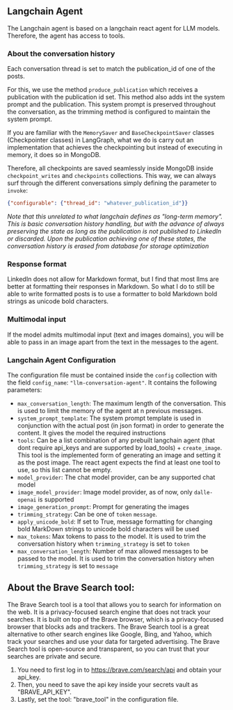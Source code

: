 
<h2> Langchain Agent </h2>

The Langchain agent is based on a langchain react agent for LLM models. Therefore,
the agent has access to tools.

<h3> About the conversation history </h3>

Each conversation thread is set to match the publication_id of one of the posts. 

For this, we use the method `produce_publication` which receives a publication with the publication id set.
This method also adds int the system prompt and the publication. This system prompt is preserved throughout the
conversation, as the trimming method is configured to maintain the system prompt.

If you are familiar with the `MemorySaver` and `BaseCheckpointSaver` classes (Checkpointer classes) in
LangGraph, what we do is carry out an implementation that achieves the checkpointing but instead of executing
in memory, it does so in MongoDB.

Therefore, all checkpoints are saved seamlessly inside MongoDB inside `checkpoint_writes` and  `checkpoints` 
collections. This way, we can always surf through the different conversations simply defining the parameter to `invoke`:

```json
{"configurable": {"thread_id": "whatever_publication_id"}}
```

*Note that this unrelated to what langchain defines as "long-term memory". This is basic conversation history handling, but 
with the advance of always preserving the state as long as the publication is not published to LinkedIn or discarded.
Upon the publication achieving one of these states, the conversation history is erased from database for storage optimization*

<h3> Response format </h3>
LinkedIn does not allow for Markdown format, but I find that most llms are better at formatting their responses in Markdown. 
So what I do to still be able to write formatted posts is to use a formatter to bold Markdown bold strings as unicode bold characters.

<h3> Multimodal input </h3>
If the model admits multimodal input (text and images domains), you will be able to pass in an image apart from
the text in the messages to the agent. 


<h3> Langchain Agent Configuration </h3>

The configuration file must be contained inside the `config` collection with the field `config_name`: `"llm-conversation-agent"`. It contains the following parameters:

* `max_conversation_length`: The maximum length of the conversation. This is used to limit the memory of the agent at n previous messages.
* `system_prompt_template`: The system prompt template is used in conjunction with the actual post (in json format) in order to generate the content. It gives the model the required instructions
* `tools`: Can be a list combination of any prebuilt langchain agent (that dont require api_keys and are supported by load_tools) + `create_image`. This tool is the implemented form of generating an image and setting it as the post image. The react agent expects the find at least one tool to use, so this list cannot be empty.
* `model_provider`: The chat model provider, can be any supported chat model
* `image_model_provider`: Image model provider, as of now, only `dalle-openai` is supported
* `image_generation_prompt`: Prompt for generating the images
* `trimming_strategy`: Can be one of `token` `message`.
* `apply_unicode_bold`: If set to True, message formatting for changing bold MarkDown strings to unicode bold characters will be used
* `max_tokens`: Max tokens to pass to the model. It is used to trim the conversation history when `trimming_strategy` is set to `token`
* `max_conversation_length`: Number of max allowed messages to be passed to the model. It is used to trim the conversation history when `trimming_strategy` is set to `message`


## About the Brave Search tool:

The Brave Search tool is a tool that allows you to search for information on the web. It is a privacy-focused search engine that does not track your searches. It is built on top of the Brave browser, which is a privacy-focused browser that blocks ads and trackers. The Brave Search tool is a great alternative to other search engines like Google, Bing, and Yahoo, which track your searches and use your data for targeted advertising. The Brave Search tool is open-source and transparent, so you can trust that your searches are private and secure.

1. You need to first log in to https://brave.com/search/api and obtain your api_key.
2. Then, you need to save the api key inside your secrets vault as "BRAVE_API_KEY".
3. Lastly, set the tool: "brave_tool" in the configuration file.
